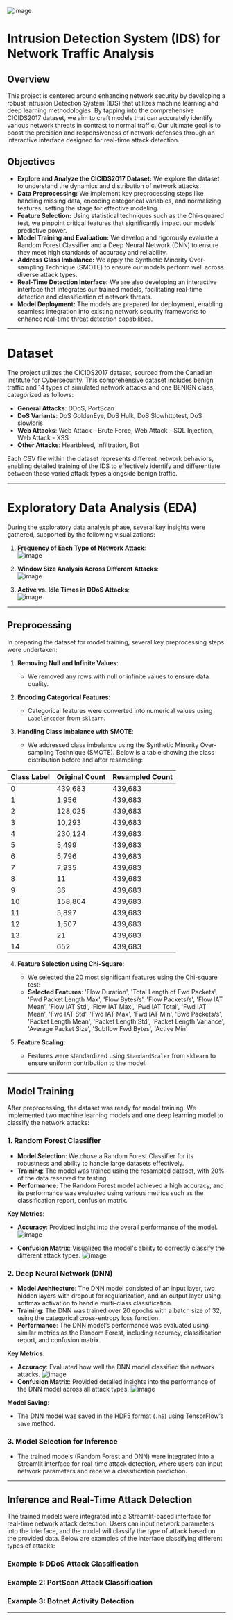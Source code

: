 ![image](https://github.com/user-attachments/assets/a8fa282b-461f-43b5-a2b4-b989a0fba2bf)

# Intrusion Detection System (IDS) for Network Traffic Analysis

## Overview
This project is centered around enhancing network security by developing a robust Intrusion Detection System (IDS) that utilizes machine learning and deep learning methodologies. By tapping into the comprehensive CICIDS2017 dataset, we aim to craft models that can accurately identify various network threats in contrast to normal traffic. Our ultimate goal is to boost the precision and responsiveness of network defenses through an interactive interface designed for real-time attack detection.

## Objectives
- **Explore and Analyze the CICIDS2017 Dataset:** We explore the dataset to understand the dynamics and distribution of network attacks.
- **Data Preprocessing:** We implement key preprocessing steps like handling missing data, encoding categorical variables, and normalizing features, setting the stage for effective modeling.
- **Feature Selection:** Using statistical techniques such as the Chi-squared test, we pinpoint critical features that significantly impact our models' predictive power.
- **Model Training and Evaluation:** We develop and rigorously evaluate a Random Forest Classifier and a Deep Neural Network (DNN) to ensure they meet high standards of accuracy and reliability.
- **Address Class Imbalance:** We apply the Synthetic Minority Over-sampling Technique (SMOTE) to ensure our models perform well across diverse attack types.
- **Real-Time Detection Interface:** We are also developing an interactive interface that integrates our trained models, facilitating real-time detection and classification of network threats.
- **Model Deployment:** The models are prepared for deployment, enabling seamless integration into existing network security frameworks to enhance real-time threat detection capabilities.


---

# Dataset

The project utilizes the CICIDS2017 dataset, sourced from the Canadian Institute for Cybersecurity. This comprehensive dataset includes benign traffic and 14 types of simulated network attacks and one BENIGN class, categorized as follows:

- **General Attacks**: DDoS, PortScan
- **DoS Variants**: DoS GoldenEye, DoS Hulk, DoS Slowhttptest, DoS slowloris
- **Web Attacks**: Web Attack - Brute Force, Web Attack - SQL Injection, Web Attack - XSS
- **Other Attacks**: Heartbleed, Infiltration, Bot

Each CSV file within the dataset represents different network behaviors, enabling detailed training of the IDS to effectively identify and differentiate between these varied attack types alongside benign traffic.


---

# Exploratory Data Analysis (EDA)

During the exploratory data analysis phase, several key insights were gathered, supported by the following visualizations:

1. **Frequency of Each Type of Network Attack**:  
   ![image](https://github.com/user-attachments/assets/fba17750-b508-4306-b188-75cb7d7481b3)


2. **Window Size Analysis Across Different Attacks**:  
   ![image](https://github.com/user-attachments/assets/635092bf-0c7e-4a7b-b50e-3e9dc552417c)


3. **Active vs. Idle Times in DDoS Attacks**:  
   ![image](https://github.com/user-attachments/assets/26dacd82-16a0-4017-ae74-69a7985fd65a)
---

## Preprocessing

In preparing the dataset for model training, several key preprocessing steps were undertaken:

1. **Removing Null and Infinite Values**:  
   - We removed any rows with null or infinite values to ensure data quality.

2. **Encoding Categorical Features**:  
   - Categorical features were converted into numerical values using `LabelEncoder` from `sklearn`.

3. **Handling Class Imbalance with SMOTE**:  
   - We addressed class imbalance using the Synthetic Minority Over-sampling Technique (SMOTE). Below is a table showing the class distribution before and after resampling:

| Class Label | Original Count | Resampled Count |
|-------------|----------------|-----------------|
| 0           | 439,683        | 439,683         |
| 1           | 1,956          | 439,683         |
| 2           | 128,025        | 439,683         |
| 3           | 10,293         | 439,683         |
| 4           | 230,124        | 439,683         |
| 5           | 5,499          | 439,683         |
| 6           | 5,796          | 439,683         |
| 7           | 7,935          | 439,683         |
| 8           | 11             | 439,683         |
| 9           | 36             | 439,683         |
| 10          | 158,804        | 439,683         |
| 11          | 5,897          | 439,683         |
| 12          | 1,507          | 439,683         |
| 13          | 21             | 439,683         |
| 14          | 652            | 439,683         |

4. **Feature Selection using Chi-Square**:  
   - We selected the 20 most significant features using the Chi-square test:
   - **Selected Features**: 'Flow Duration', 'Total Length of Fwd Packets', 'Fwd Packet Length Max', 'Flow Bytes/s', 'Flow Packets/s', 'Flow IAT Mean', 'Flow IAT Std', 'Flow IAT Max', 'Fwd IAT Total', 'Fwd IAT Mean', 'Fwd IAT Std', 'Fwd IAT Max', 'Fwd IAT Min', 'Bwd Packets/s', 'Packet Length Mean', 'Packet Length Std', 'Packet Length Variance', 'Average Packet Size', 'Subflow Fwd Bytes', 'Active Min'

5. **Feature Scaling**:  
   - Features were standardized using `StandardScaler` from `sklearn` to ensure uniform contribution to the model.


---

## Model Training

After preprocessing, the dataset was ready for model training. We implemented two machine learning models and one deep learning model to classify the network attacks:

### 1. **Random Forest Classifier**  
   - **Model Selection**: We chose a Random Forest Classifier for its robustness and ability to handle large datasets effectively.
   - **Training**: The model was trained using the resampled dataset, with 20% of the data reserved for testing. 
   - **Performance**: The Random Forest model achieved a high accuracy, and its performance was evaluated using various metrics such as the classification report, confusion matrix.

   **Key Metrics**:
   - **Accuracy**: Provided insight into the overall performance of the model.
![image](https://github.com/user-attachments/assets/b7428a9e-c873-4908-a60d-28d1ab991d1c)

   - **Confusion Matrix**: Visualized the model's ability to correctly classify the different attack types.
![image](https://github.com/user-attachments/assets/0a59618a-d289-4041-ad7f-978da4c37761)
   
### 2. **Deep Neural Network (DNN)**  
   - **Model Architecture**: The DNN model consisted of an input layer, two hidden layers with dropout for regularization, and an output layer using softmax activation to handle multi-class classification.
   - **Training**: The DNN was trained over 20 epochs with a batch size of 32, using the categorical cross-entropy loss function.
   - **Performance**: The DNN model’s performance was evaluated using similar metrics as the Random Forest, including accuracy, classification report, and confusion matrix.

   **Key Metrics**:
   - **Accuracy**: Evaluated how well the DNN model classified the network attacks.
![image](https://github.com/user-attachments/assets/c7c307b9-f698-47fb-8c59-8a550daadee7)
   - **Confusion Matrix**: Provided detailed insights into the performance of the DNN model across all attack types.
![image](https://github.com/user-attachments/assets/4d6ee1b4-fab8-476e-8987-1bd16a938b07)

   **Model Saving**:
   - The DNN model was saved in the HDF5 format (`.h5`) using TensorFlow’s `save` method.

### 3. **Model Selection for Inference**
   - The trained models (Random Forest and DNN) were integrated into a Streamlit interface for real-time attack detection, where users can input network parameters and receive a classification prediction.

---


## Inference and Real-Time Attack Detection

The trained models were integrated into a Streamlit-based interface for real-time network attack detection. Users can input network parameters into the interface, and the model will classify the type of attack based on the provided data. Below are examples of the interface classifying different types of attacks:

### Example 1: DDoS Attack Classification


### Example 2: PortScan Attack Classification


### Example 3: Botnet Activity Detection


---

